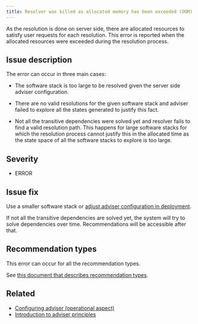 ```yaml
---
title: Resolver was killed as allocated memory has been exceeded (OOM)
---
```


As the resolution is done on server side, there are allocated resources to
satisfy user requests for each resolution. This error is reported when the
allocated resources were exceeded during the resolution process.

## Issue description

The error can occur in three main cases:

 * The software stack is too large to be resolved given the server side adviser
   configuration.

 * There are no valid resolutions for the given software stack and adviser
   failed to explore all the states generated to justify this fact.

 * Not all the transitive dependencies were solved yet and resolver fails to
   find a valid resolution path. This happens for large software stacks for
   which the resolution process cannot justify this in the allocated time as
   the state space of all the software stacks to explore is too large.

## Severity

 * ERROR

## Issue fix

Use a smaller software stack or [adjust adviser configuration in deployment][1].

If not all the transitive dependencies are solved yet, the system will try to
solve dependencies over time. Recommendations will be accessible after that.

## Recommendation types

This error can occur for all the recommendation types.

See [this document that describes recommendation
types](http://thoth-station.ninja/recommendation-types).

## Related

 * [Configuring adviser (operational aspect)][1]
 * [Introduction to adviser principles][2]

[1]: https://thoth-station.ninja/docs/developers/adviser/deployment.html#memory-management
[2]: https://thoth-station.ninja/docs/developers/adviser/introduction.html
